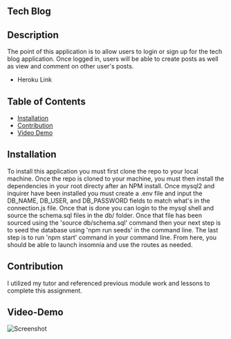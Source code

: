 ## Tech Blog 

## Description 
The point of this application is to allow users to login or sign up for the tech blog application. Once logged in, users will be able to create posts as well as view and comment on other user's posts.

* Heroku Link

## Table of Contents

* [Installation](#installation)
* [Contribution](#contribution)
* [Video Demo](#video-demo)

## Installation 
To install this application you must first clone the repo to your local machine. Once the repo is cloned to your machine, you must then install the dependencies in your root directy after an NPM install. Once mysql2 and inquirer have been installed you must create a .env file and input the DB_NAME, DB_USER, and DB_PASSWORD fields to match what's in the connection.js file. Once that is done you can login to the mysql shell and source the schema.sql files in the db/ folder. Once that file has been sourced using the 'source db/schema.sql' command then your next step is to seed the database using 'npm run seeds' in the command line. The last step is to run 'npm start' command in your command line. From here, you should be able to launch insomnia and use the routes as needed. 

## Contribution 
I utilized my tutor and referenced previous module work and lessons to complete this assignment. 

## Video-Demo

![Screenshot](/assets/imgs/screenshot.png)
